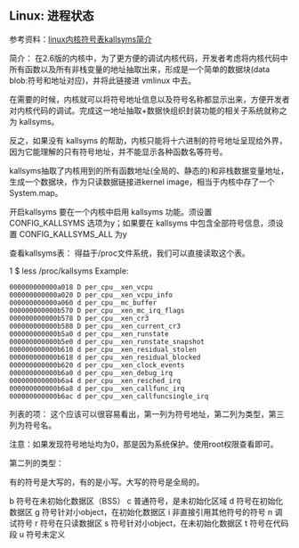 ## Linux: 进程状态

参考资料：[linux内核符号表kallsyms简介](https://yq.aliyun.com/articles/53679)

简介：
在2.6版的内核中，为了更方便的调试内核代码，开发者考虑将内核代码中所有函数以及所有非栈变量的地址抽取出来，形成是一个简单的数据块(data blob:符号和地址对应)，并将此链接进 vmlinux 中去。

在需要的时候，内核就可以将符号地址信息以及符号名称都显示出来，方便开发者对内核代码的调试。完成这一地址抽取+数据快组织封装功能的相关子系统就称之为 kallsyms。

反之，如果没有 kallsyms 的帮助，内核只能将十六进制的符号地址呈现给外界，因为它能理解的只有符号地址，并不能显示各种函数名等符号。

kallsyms抽取了内核用到的所有函数地址(全局的、静态的)和非栈数据变量地址，生成一个数据块，作为只读数据链接进kernel image，相当于内核中存了一个System.map。

开启kallsyms
要在一个内核中启用 kallsyms 功能。须设置 CONFIG_KALLSYMS 选项为y；如果要在 kallsyms 中包含全部符号信息，须设置 CONFIG_KALLSYMS_ALL 为y

查看kallsyms表：
得益于/proc文件系统，我们可以直接读取这个表。

1
$ less /proc/kallsyms
Example:
```shell
000000000000a018 D per_cpu__xen_vcpu
000000000000a020 D per_cpu__xen_vcpu_info
000000000000a060 d per_cpu__mc_buffer
000000000000b570 D per_cpu__xen_mc_irq_flags
000000000000b578 D per_cpu__xen_cr3
000000000000b580 D per_cpu__xen_current_cr3
000000000000b5a0 d per_cpu__xen_runstate
000000000000b5e0 d per_cpu__xen_runstate_snapshot
000000000000b610 d per_cpu__xen_residual_stolen
000000000000b618 d per_cpu__xen_residual_blocked
000000000000b620 d per_cpu__xen_clock_events
000000000000b6a0 d per_cpu__xen_debug_irq
000000000000b6a4 d per_cpu__xen_resched_irq
000000000000b6a8 d per_cpu__xen_callfunc_irq
000000000000b6ac d per_cpu__xen_callfuncsingle_irq
```
列表的项：
这个应该可以很容易看出，第一列为符号地址，第二列为类型，第三列为符号名。

注意：如果发现符号地址均为0，那是因为系统保护。使用root权限查看即可。

第二列的类型：

有的符号是大写的，有的是小写。大写的符号是全局的。

b 符号在未初始化数据区（BSS）
c 普通符号，是未初始化区域
d 符号在初始化数据区
g 符号针对小object，在初始化数据区
i 非直接引用其他符号的符号
n 调试符号
r 符号在只读数据区
s 符号针对小object，在未初始化数据区
t 符号在代码段
u 符号未定义